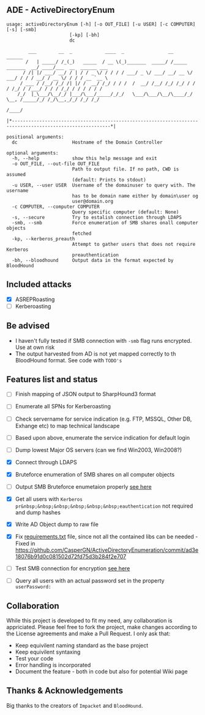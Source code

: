 ## ADE - ActiveDirectoryEnum
```
usage: activeDirectoryEnum [-h] [-o OUT_FILE] [-u USER] [-c COMPUTER] [-s] [-smb]
                       [-kp] [-bh]
                       dc

        ___        __  _            ____  _                __                   ______                    
       /   | _____/ /_(_)   _____  / __ \(_)_______  _____/ /_____  _______  __/ ____/___  __  ______ ___ 
      / /| |/ ___/ __/ / | / / _ \/ / / / / ___/ _ \/ ___/ __/ __ \/ ___/ / / / __/ / __ \/ / / / __ `__ \
     / ___ / /__/ /_/ /| |/ /  __/ /_/ / / /  /  __/ /__/ /_/ /_/ / /  / /_/ / /___/ / / / /_/ / / / / / /
    /_/  |_\___/\__/_/ |___/\___/_____/_/_/   \___/\___/\__/\____/_/   \__, /_____/_/ /_/\__,_/_/ /_/ /_/ 
                                                                      /____/                             

|*----------------------------------------------------------------------------------------------------------*|

positional arguments:
  dc                    Hostname of the Domain Controller

optional arguments:
  -h, --help            show this help message and exit
  -o OUT_FILE, --out-file OUT_FILE
                        Path to output file. If no path, CWD is assumed
                        (default: Prints to stdout)
  -u USER, --user USER  Username of the domainuser to query with. The username
                        has to be domain name either by domain\user og
                        user@domain.org
  -c COMPUTER, --computer COMPUTER
                        Query specific computer (default: None)
  -s, --secure          Try to estalish connection through LDAPS
  -smb, --smb           Force enumeration of SMB shares onall computer objects
                        fetched
  -kp, --kerberos_preauth
                        Attempt to gather users that does not require Kerberos
                        preauthentication
  -bh, --bloodhound     Output data in the format expected by BloodHound
```

## Included attacks

- [x] ASREPRoasting
- [ ] Kerberoasting

## Be advised

- I haven't fully tested if SMB connection with `-smb` flag runs encrypted. Use at own risk
- The output harvested from AD is not yet mapped correctly to th BloodHound format. See code with `TODO's`

## Features list and status

- [ ] Finish mapping of JSON output to SharpHound3 format  
- [ ] Enumerate all SPNs for Kerberoasting  
- [ ] Check servername for service indication (e.g. FTP, MSSQL, Other DB, Exhange etc) to map technical landscape  
- [ ] Based upon above, enumerate the service indication for default login  
- [ ] Dump lowest Major OS servers (can we find Win2003, Win2008?)  
- [X] Connect through LDAPS
- [X] Bruteforce enumeration of SMB shares on all computer objects
- [ ] Output SMB Bruteforce enumetaion properly [see here](https://github.com/CasperGN/ActiveDirectoryEnumeration/blob/2585a9ad3e1801661ed8e344df8ea2ad95b5233c072fe38/activeDirectoryEnum.py#L421)
- [X] Get all users with `Kerberos pr&nbsp;&nbsp;&nbsp;&nbsp;&nbsp;&nbsp;eauthentication` not required and dump hashes
- [X] Write AD Object dump to raw file
- [X] Fix [requirements.txt](requirements.txt) file, since not all the contained libs can be needed - Fixed in https://github.com/CasperGN/ActiveDirectoryEnumeration/commit/ad3e18076b91d0c081502d72fd75d3b284f2e707
- [ ] Test SMB connection for encryption [see here](https://github.com/CasperGN/ActiveDirectoryEnumeration/blob/2585a91661ed8e344df8ea2ad95b5233c072fe38/activeDirectoryEnum.py#L395)
- [ ] Query all users with an actual password set in the property `userPassword:`


## Collaboration

While this project is developed to fit my need, any collaboration is appriciated. Please feel free to fork the project, make changes according to the License agreements and make a Pull Request.
I only ask that:
- Keep equivilent naming standard as the base project
- Keep equivilent syntaxing
- Test your code
- Error handling is incorporated
- Document the feature - both in code but also for potential Wiki page

## Thanks & Acknowledgements

Big thanks to the creators of `Impacket` and `BloodHound`.
